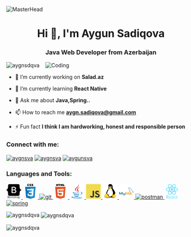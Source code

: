 ![MasterHead](https://camo.githubusercontent.com/efe028a1acecb148345817f09b7aa02ccb73f1335baf7ece530f6be85d4bfa1e/68747470733a2f2f692e70696e696d672e636f6d2f6f726967696e616c732f32662f66342f32382f32666634323830303666336164653566313062656163363933373230363261622e676966)
<h1 align="center">Hi 👋, I'm Aygun Sadiqova</h1>
<h3 align="center">Java Web Developer from Azerbaijan</h3>

<img align="right" alt="Coding" width="400" src="https://miro.medium.com/max/1400/1*qdAW1TjCN57h1lbuuzvchg.gif">


<p align="left"> <img src="https://komarev.com/ghpvc/?username=aygnsdqva&label=Profile%20views&color=0e75b6&style=flat" alt="aygnsdqva" /> </p>

- 🔭 I’m currently working on **Salad.az**

- 🌱 I’m currently learning **React Native**

- 💬 Ask me about **Java,Spring..**

- 📫 How to reach me **aygn.sadiqova@gmail.com**

- ⚡ Fun fact **I think I am hardworking, honest and responsible person**

<h3 align="left">Connect with me:</h3>
<p align="left">
<a href="https://fb.com/aygnsva" target="blank"><img align="center" src="https://raw.githubusercontent.com/rahuldkjain/github-profile-readme-generator/master/src/images/icons/Social/facebook.svg" alt="aygnsva" height="30" width="40" /></a>
<a href="https://instagram.com/aygnsva" target="blank"><img align="center" src="https://raw.githubusercontent.com/rahuldkjain/github-profile-readme-generator/master/src/images/icons/Social/instagram.svg" alt="aygnsva" height="30" width="40" /></a>
<a href="https://www.hackerrank.com/aygunsva" target="blank"><img align="center" src="https://raw.githubusercontent.com/rahuldkjain/github-profile-readme-generator/master/src/images/icons/Social/hackerrank.svg" alt="aygunsva" height="30" width="40" /></a>
</p>

<h3 align="left">Languages and Tools:</h3>
<p align="left"> <a href="https://getbootstrap.com" target="_blank" rel="noreferrer"> <img src="https://raw.githubusercontent.com/devicons/devicon/master/icons/bootstrap/bootstrap-plain-wordmark.svg" alt="bootstrap" width="40" height="40"/> </a> <a href="https://www.w3schools.com/css/" target="_blank" rel="noreferrer"> <img src="https://raw.githubusercontent.com/devicons/devicon/master/icons/css3/css3-original-wordmark.svg" alt="css3" width="40" height="40"/> </a> <a href="https://git-scm.com/" target="_blank" rel="noreferrer"> <img src="https://www.vectorlogo.zone/logos/git-scm/git-scm-icon.svg" alt="git" width="40" height="40"/> </a> <a href="https://www.w3.org/html/" target="_blank" rel="noreferrer"> <img src="https://raw.githubusercontent.com/devicons/devicon/master/icons/html5/html5-original-wordmark.svg" alt="html5" width="40" height="40"/> </a> <a href="https://www.java.com" target="_blank" rel="noreferrer"> <img src="https://raw.githubusercontent.com/devicons/devicon/master/icons/java/java-original.svg" alt="java" width="40" height="40"/> </a> <a href="https://developer.mozilla.org/en-US/docs/Web/JavaScript" target="_blank" rel="noreferrer"> <img src="https://raw.githubusercontent.com/devicons/devicon/master/icons/javascript/javascript-original.svg" alt="javascript" width="40" height="40"/> </a> <a href="https://www.linux.org/" target="_blank" rel="noreferrer"> <img src="https://raw.githubusercontent.com/devicons/devicon/master/icons/linux/linux-original.svg" alt="linux" width="40" height="40"/> </a> <a href="https://www.mysql.com/" target="_blank" rel="noreferrer"> <img src="https://raw.githubusercontent.com/devicons/devicon/master/icons/mysql/mysql-original-wordmark.svg" alt="mysql" width="40" height="40"/> </a> <a href="https://postman.com" target="_blank" rel="noreferrer"> <img src="https://www.vectorlogo.zone/logos/getpostman/getpostman-icon.svg" alt="postman" width="40" height="40"/> </a> <a href="https://reactjs.org/" target="_blank" rel="noreferrer"> <img src="https://raw.githubusercontent.com/devicons/devicon/master/icons/react/react-original-wordmark.svg" alt="react" width="40" height="40"/> </a> <a href="https://spring.io/" target="_blank" rel="noreferrer"> <img src="https://www.vectorlogo.zone/logos/springio/springio-icon.svg" alt="spring" width="40" height="40"/> </a> </p>

<p><img align="left" src="https://github-readme-stats.vercel.app/api/top-langs?username=aygnsdqva&show_icons=true&locale=en&layout=compact" alt="aygnsdqva" /></p>

<p>&nbsp;<img align="center" src="https://github-readme-stats.vercel.app/api?username=aygnsdqva&show_icons=true&locale=en" alt="aygnsdqva" /></p>

<p><img align="center" src="https://github-readme-streak-stats.herokuapp.com/?user=aygnsdqva&" alt="aygnsdqva" /></p>

